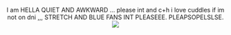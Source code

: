 <p align="center">
    <t> I am HELLA QUIET AND AWKWARD ... please int and c+h i love cuddles if im not on dni ,,,  STRETCH AND BLUE FANS INT PLEASEEE. PLEAPSOPELSLSE. </t>
    <img src="https://file.garden/Z1OpYh3OMHUM4tMG/swappap_graphic.png">
</p>
